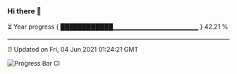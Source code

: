 ### Hi there 👋

⏳ Year progress { ████████████▁▁▁▁▁▁▁▁▁▁▁▁▁▁▁▁▁▁ } 42.21 %

---

⏰ Updated on Fri, 04 Jun 2021 01:24:21 GMT

![Progress Bar CI](https://github.com/liununu/liununu/workflows/Progress%20Bar%20CI/badge.svg)
